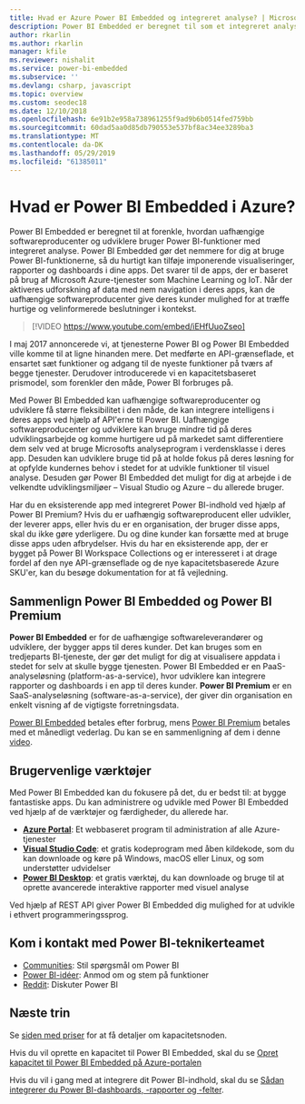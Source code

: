 ```yaml
---
title: Hvad er Azure Power BI Embedded og integreret analyse? | Microsoft Docs
description: Power BI Embedded er beregnet til som et integreret analyseværktøj at forenkle, hvordan uafhængige softwareproducenter og udviklere bruger Power BI-funktioner, og til at hjælpe dem med hurtigt at tilføje imponerende visualiseringer, rapporter og dashboards i deres apps. Få mere at vide om, hvordan du bruger integreret analysesoftwrae, integrerede analyseværktøjer eller integrerede værktøjer til business intelligence vha. Power BI Embedded.
author: rkarlin
ms.author: rkarlin
manager: kfile
ms.reviewer: nishalit
ms.service: power-bi-embedded
ms.subservice: ''
ms.devlang: csharp, javascript
ms.topic: overview
ms.custom: seodec18
ms.date: 12/10/2018
ms.openlocfilehash: 6e91b2e958a738961255f9ad9b6b0514fed759bb
ms.sourcegitcommit: 60dad5aa0d85db790553e537bf8ac34ee3289ba3
ms.translationtype: MT
ms.contentlocale: da-DK
ms.lasthandoff: 05/29/2019
ms.locfileid: "61385011"
---
```

# <a name="what-is-power-bi-embedded-in-azure"></a>Hvad er Power BI Embedded i Azure?

Power BI Embedded er beregnet til at forenkle, hvordan uafhængige softwareproducenter og udviklere bruger Power BI-funktioner med integreret analyse. Power BI Embedded gør det nemmere for dig at bruge Power BI-funktionerne, så du hurtigt kan tilføje imponerende visualiseringer, rapporter og dashboards i dine apps. Det svarer til de apps, der er baseret på brug af Microsoft Azure-tjenester som Machine Learning og IoT. Når der aktiveres udforskning af data med nem navigation i deres apps, kan de uafhængige softwareproducenter give deres kunder mulighed for at træffe hurtige og velinformerede beslutninger i kontekst.

> [!VIDEO https://www.youtube.com/embed/iEHfUuoZseo]

I maj 2017 annoncerede vi, at tjenesterne Power BI og Power BI Embedded ville komme til at ligne hinanden mere. Det medførte en API-grænseflade, et ensartet sæt funktioner og adgang til de nyeste funktioner på tværs af begge tjenester. Derudover introducerede vi en kapacitetsbaseret prismodel, som forenkler den måde, Power BI forbruges på.

Med Power BI Embedded kan uafhængige softwareproducenter og udviklere få større fleksibilitet i den måde, de kan integrere intelligens i deres apps ved hjælp af API'erne til Power BI. Uafhængige softwareproducenter og udviklere kan bruge mindre tid på deres udviklingsarbejde og komme hurtigere ud på markedet samt differentiere dem selv ved at bruge Microsofts analyseprogram i verdensklasse i deres app. Desuden kan udviklere bruge tid på at holde fokus på deres løsning for at opfylde kundernes behov i stedet for at udvikle funktioner til visuel analyse. Desuden gør Power BI Embedded det muligt for dig at arbejde i de velkendte udviklingsmiljøer – Visual Studio og Azure – du allerede bruger.

Har du en eksisterende app med integreret Power BI-indhold ved hjælp af Power BI Premium? Hvis du er uafhængig softwareproducent eller udvikler, der leverer apps, eller hvis du er en organisation, der bruger disse apps, skal du ikke gøre yderligere. Du og dine kunder kan forsætte med at bruge disse apps uden afbrydelser. Hvis du har en eksisterende app, der er bygget på Power BI Workspace Collections og er interesseret i at drage fordel af den nye API-grænseflade og de nye kapacitetsbaserede Azure SKU'er, kan du besøge dokumentation for at få vejledning.

## <a name="comparing-power-bi-embedded-with-power-bi-premium"></a>Sammenlign Power BI Embedded og Power BI Premium

**Power BI Embedded** er for de uafhængige softwareleverandører og udviklere, der bygger apps til deres kunder. Det kan bruges som en tredjeparts BI-tjeneste, der gør det muligt for dig at visualisere appdata i stedet for selv at skulle bygge tjenesten. Power BI Embedded er en PaaS-analyseløsning (platform-as-a-service), hvor udviklere kan integrere rapporter og dashboards i en app til deres kunder. **Power BI Premium** er en SaaS-analyseløsning (software-as-a-service), der giver din organisation en enkelt visning af de vigtigste forretningsdata. 

[Power BI Embedded](https://azure.microsoft.com/pricing/details/power-bi-embedded/) betales efter forbrug, mens [Power BI Premium](https://powerbi.microsoft.com/calculator/) betales med et månedligt vederlag. Du kan se en sammenligning af dem i denne [video](https://www.youtube.com/watch?v=0y2oJikC6Xc&t=0s&list=PLv2BtOtLblH1dQPV49Ni12olDcUoW-GEl&index=3).

## <a name="easy-to-use-tools"></a>Brugervenlige værktøjer

Med Power BI Embedded kan du fokusere på det, du er bedst til: at bygge fantastiske apps. Du kan administrere og udvikle med Power BI Embedded ved hjælp af de værktøjer og færdigheder, du allerede har.

* [**Azure Portal**](https://portal.azure.com/): Et webbaseret program til administration af alle Azure-tjenester
* [**Visual Studio Code**](https://code.visualstudio.com/docs): et gratis kodeprogram med åben kildekode, som du kan downloade og køre på Windows, macOS eller Linux, og som understøtter udvidelser
* [**Power BI Desktop**](https://powerbi.microsoft.com/desktop/): et gratis værktøj, du kan downloade og bruge til at oprette avancerede interaktive rapporter med visuel analyse

Ved hjælp af REST API giver Power BI Embedded dig mulighed for at udvikle i ethvert programmeringssprog.

## <a name="engage-with-the-power-bi-engineering-team"></a>Kom i kontakt med Power BI-teknikerteamet

* [Communities](https://community.powerbi.com/): Stil spørgsmål om Power BI
* [Power BI-idéer](https://ideas.powerbi.com): Anmod om og stem på funktioner
* [Reddit](https://www.reddit.com/r/PowerBI/): Diskuter Power BI

## <a name="next-steps"></a>Næste trin

Se [siden med priser](https://azure.microsoft.com/pricing/details/power-bi-embedded/) for at få detaljer om kapacitetsnoden.

Hvis du vil oprette en kapacitet til Power BI Embedded, skal du se [Opret kapacitet til Power BI Embedded på Azure-portalen](azure-pbie-create-capacity.md)

Hvis du vil i gang med at integrere dit Power BI-indhold, skal du se [Sådan integrerer du Power BI-dashboards, -rapporter og -felter](https://powerbi.microsoft.com/documentation/powerbi-developer-embedding-content/).
